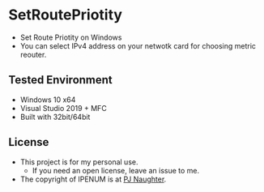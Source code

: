 # SetRoutePriotity

- Set Route Priotity on Windows
- You can select IPv4 address on your netwotk card for choosing metric reouter.

## Tested Environment

- Windows 10 x64
- Visual Studio 2019 + MFC
- Built with 32bit/64bit

## License

- This project is for my personal use.
	- If you need an open license, leave an issue to me.
- The copyright of IPENUM is at [PJ Naughter](http://www.naughter.com).
